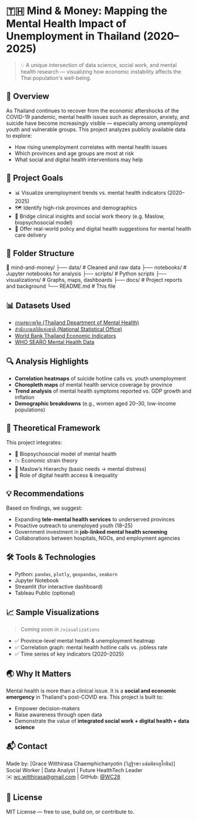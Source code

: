 # 🇹🇭 Mind & Money: Mapping the Mental Health Impact of Unemployment in Thailand (2020–2025)

> 💡 A unique intersection of data science, social work, and mental health research — visualizing how economic instability affects the Thai population's well-being.

## 🧠 Overview
As Thailand continues to recover from the economic aftershocks of the COVID-19 pandemic, mental health issues such as depression, anxiety, and suicide have become increasingly visible — especially among unemployed youth and vulnerable groups. This project analyzes publicly available data to explore:

- How rising unemployment correlates with mental health issues
- Which provinces and age groups are most at risk
- What social and digital health interventions may help

## 🎯 Project Goals
- 📊 Visualize unemployment trends vs. mental health indicators (2020–2025)
- 🗺 Identify high-risk provinces and demographics
- 🧩 Bridge clinical insights and social work theory (e.g. Maslow, biopsychosocial model)
- 💬 Offer real-world policy and digital health suggestions for mental health care delivery

## 📂 Folder Structure
📁 mind-and-money/
├── data/ # Cleaned and raw data
├── notebooks/ # Jupyter notebooks for analysis
├── scripts/ # Python scripts
├── visualizations/ # Graphs, maps, dashboards
├── docs/ # Project reports and background
└── README.md # This file

## 📊 Datasets Used
- [กรมสุขภาพจิต (Thailand Department of Mental Health)](https://www.dmh.go.th)
- [สำนักงานสถิติแห่งชาติ (National Statistical Office)](http://www.nso.go.th)
- [World Bank Thailand Economic Indicators](https://data.worldbank.org/country/thailand)
- [WHO SEARO Mental Health Data](https://www.who.int/thailand)

## 🔍 Analysis Highlights
- **Correlation heatmaps** of suicide hotline calls vs. youth unemployment
- **Choropleth maps** of mental health service coverage by province
- **Trend analysis** of mental health symptoms reported vs. GDP growth and inflation
- **Demographic breakdowns** (e.g., women aged 20–30, low-income populations)

## 🧠 Theoretical Framework
This project integrates:
- 🧍 Biopsychosocial model of mental health
- 📉 Economic strain theory
- 🔺 Maslow’s Hierarchy (basic needs → mental distress)
- 📱 Role of digital health access & inequality

## 💡 Recommendations
Based on findings, we suggest:
- Expanding **tele-mental health services** to underserved provinces
- Proactive outreach to unemployed youth (18–25)
- Government investment in **job-linked mental health screening**
- Collaborations between hospitals, NGOs, and employment agencies

## 🛠 Tools & Technologies
- Python: `pandas`, `plotly`, `geopandas`, `seaborn`
- Jupyter Notebook
- Streamlit (for interactive dashboard)
- Tableau Public (optional)

## 📈 Sample Visualizations
> Coming soon in `/visualizations`

- ✅ Province-level mental health & unemployment heatmap
- ✅ Correlation graph: mental health hotline calls vs. jobless rate
- ✅ Time series of key indicators (2020–2025)

## 🌏 Why It Matters
Mental health is more than a clinical issue. It is a **social and economic emergency** in Thailand's post-COVID era. This project is built to:
- Empower decision-makers
- Raise awareness through open data
- Demonstrate the value of **integrated social work + digital health + data science**

## 📬 Contact
Made by: [Grace Witthirasa Chaemphichanyotin (วิฏฐิรษา แช่มพิชาญโยธิน)]  
Social Worker | Data Analyst | Future HealthTech Leader  
✉️ wc.witthirasa@gmail.com | GitHub: [@WC28](https://github.com/WC28)

## 📄 License
MIT License — free to use, build on, or contribute to.
